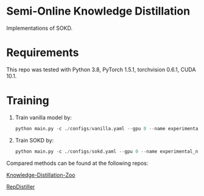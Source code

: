 # Semi-Online Knowledge Distillation

Implementations of SOKD.



# Requirements

This repo was tested with Python 3.8, PyTorch 1.5.1, torchvision 0.6.1, CUDA 10.1.

# Training

1. Train vanilla model by:

   ```python
   python main.py -c ./configs/vanilla.yaml --gpu 0 --name experimental_name
   ```

2. Train SOKD by:

   ```python
   python main.py -c ./configs/sokd.yaml --gpu 0 --name experimental_name
   ```




Compared methods can be found at the following repos:

[Knowledge-Distillation-Zoo](https://github.com/AberHu/Knowledge-Distillation-Zoo)

[RepDistiller](https://github.com/HobbitLong/RepDistiller)